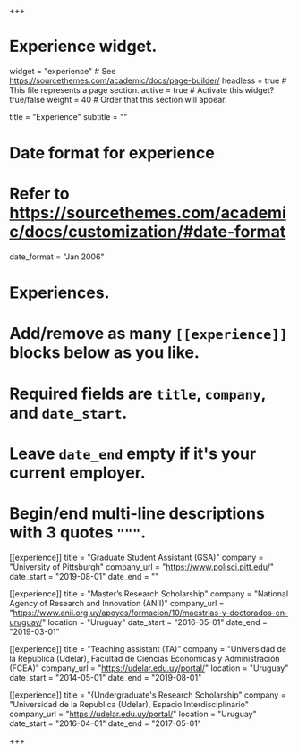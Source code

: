 +++
# Experience widget.
widget = "experience"  # See https://sourcethemes.com/academic/docs/page-builder/
headless = true  # This file represents a page section.
active = true  # Activate this widget? true/false
weight = 40  # Order that this section will appear.

title = "Experience"
subtitle = ""

# Date format for experience
#   Refer to https://sourcethemes.com/academic/docs/customization/#date-format
date_format = "Jan 2006"

# Experiences.
#   Add/remove as many `[[experience]]` blocks below as you like.
#   Required fields are `title`, `company`, and `date_start`.
#   Leave `date_end` empty if it's your current employer.
#   Begin/end multi-line descriptions with 3 quotes `"""`.
[[experience]]
  title = "Graduate Student Assistant (GSA)"
  company = "University of Pittsburgh"
  company_url = "https://www.polisci.pitt.edu/"
  date_start = "2019-08-01"
  date_end = ""

[[experience]]
  title = "Master’s Research Scholarship"
  company = "National Agency of Research and Innovation (ANII)"
  company_url = "https://www.anii.org.uy/apoyos/formacion/10/maestrias-y-doctorados-en-uruguay/"
  location = "Uruguay"
  date_start = "2016-05-01"
  date_end = "2019-03-01"

[[experience]]
  title = "Teaching assistant (TA)"
  company = "Universidad de la Republica (Udelar), Facultad de Ciencias Económicas y Administración (FCEA)"
  company_url = "https://udelar.edu.uy/portal/"
  location = "Uruguay"
  date_start = "2014-05-01"
  date_end = "2019-08-01"
  
  [[experience]]
  title = "{Undergraduate's Research Scholarship"
  company = "Universidad de la Republica (Udelar), Espacio Interdisciplinario"
  company_url = "https://udelar.edu.uy/portal/"
  location = "Uruguay"
  date_start = "2016-04-01"
  date_end = "2017-05-01"
  
+++
